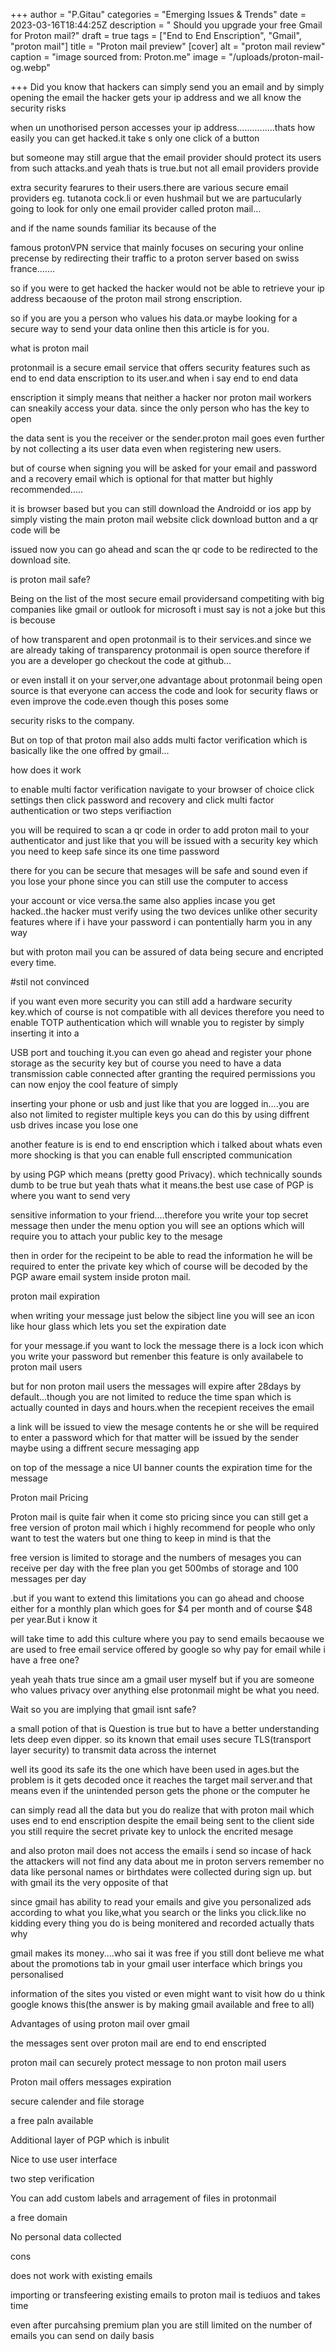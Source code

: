 +++
author = "P.Gitau"
categories = "Emerging Issues & Trends"
date = 2023-03-16T18:44:25Z
description = " Should you upgrade your free Gmail for Proton mail?"
draft = true
tags = ["End to End Enscription", "Gmail", "proton mail"]
title = "Proton mail preview"
[cover]
alt = "proton mail review"
caption = "image sourced from: Proton.me"
image = "/uploads/proton-mail-og.webp"

+++
Did you know that hackers can simply send you an email and by simply opening the email the hacker gets your ip address and we all know the security risks

when un unothorised person accesses your ip address...............thats how easily you can get hacked.it take s only one click of a button

but someone may still argue that the email provider should protect its users from such attacks.and yeah thats is true.but not all email providers provide

extra security fearures to their users.there are various secure email providers eg. tutanota cock.li or even hushmail but we are partucularly going to look for only one email provider called proton mail... 

and if the name sounds familiar its because of the 

famous protonVPN service that mainly focuses on securing your online precense by redirecting their traffic to a proton server based on swiss france.......

so if you were to get hacked the hacker would not be able to retrieve your ip address becaouse of the proton mail strong enscription.

so if you are you a person who values his data.or maybe looking for a secure way to send your data online  then this article is for you.

what is proton mail

protonmail is a secure email service that offers security features such as end to end data enscription to its user.and when i say end to end data 

enscription it simply means that neither a hacker nor proton mail workers can sneakily access your data. since the only person who has the key to open 

the data sent is you the receiver or the sender.proton mail goes even further by not collecting a its user data even when registering new users.

but of course when signing you will be asked for your email and password and a recovery email which is optional for that matter but highly recommended.....

it is browser based but you can still download the Androidd or ios app by simply visting the main proton mail website click download button and a qr code will be

issued now you can go ahead and scan the qr code to be redirected to the download site.

is proton mail safe?

Being on the list of the most secure email providersand competiting with big companies like gmail or outlook for microsoft i must say is not a joke but this is becouse

of how transparent and open protonmail is to their services.and since we are already taking of transparency protonmail is open source therefore if you are a developer go checkout the code at github...

or even install it on your server,one advantage about protonmail being open source is that everyone can access the code and look for security flaws or even improve the code.even though this poses some 

security risks to the company.

But on top of that proton mail also adds multi factor verification which is basically like the one offred by gmail...

how does it work

to enable multi factor verification navigate to your browser of choice click settings then click password and recovery and click multi factor authentication or two steps verifiaction

you will be required to scan a qr code in order to add proton mail to your authenticator and just like that you will be issued with a security key which you need to keep safe since its one time password 

there for you can be secure that mesages will be safe and sound even if you lose your phone since you can still use the computer to access 

your account or vice versa.the same also applies incase you get hacked..the hacker must verify using the two devices unlike other security features where if i have your password i can pontentially harm you in any way

but with proton mail you can be assured of data being secure and encripted every time.

\#stil not convinced

if you want even more security you can still add a hardware security key.which of course is not compatible with all devices therefore you need to enable TOTP authentication which will wnable you to register by simply inserting it into a 

USB port and touching it.you can even go ahead and register your phone storage as the security key but of course you need to have a data transmission cable connected after granting the required permissions you can now enjoy the cool feature of simply 

inserting your phone or usb and just like that you are logged in....you are also not limited to register multiple keys you can do this by using diffrent usb drives incase you lose one

another feature is is end to end enscription which i talked about whats even more shocking is that you can enable full enscripted communication

by using PGP which means (pretty good Privacy). which technically sounds dumb to be true but yeah thats what it means.the best use case of PGP is where you want to send very 

sensitive information to your friend....therefore you write your top secret message then under the menu option you will see an options which will require you to attach your public key to the mesage 

then in order for the recipeint to be able to read the information he will be required to enter the private key which of course will be decoded by the PGP aware email system inside proton mail.

proton mail expiration 

when writing your message just below the sibject line you will see an icon like hour glass which lets you set the expiration date

for your message.if you want to lock the message there is a lock icon which you write your password but remenber this feature is only availabele to proton mail users 

but for non proton mail users the messages will expire after 28days by default...though you are not limited to reduce the time span which is actually counted in days and hours.when the recepient receives the email

a link will be issued to view the mesage contents he or she will be required to enter a password which for that matter will be issued by the sender maybe using a diffrent secure messaging app

on top of the message a nice UI banner counts the expiration time for the message

Proton mail Pricing 

Proton mail is quite fair when it come sto pricing since you can still get a free version of proton mail which i highly recommend for people who only want to test the waters but one thing to keep in mind is that the

free version is limited to storage and the numbers of mesages you can receive per day with the free plan you get 500mbs of storage and 100 messages per day

.but if you want to extend this limitations you can go ahead and choose either for a monthly plan which goes for $4 per month and of course $48 per year.But i know it 

will take time to add this culture where you pay to send emails becaouse we are used to free email service offered by google so why pay for email while i have a free one?

yeah yeah thats true since am a gmail user myself but if you are someone who values privacy over anything else protonmail might be what you need.

Wait so you are implying that gmail isnt safe?

a small potion of that is Question is true but to have a better understanding lets deep even dipper. so its known that email uses secure TLS(transport layer security) to transmit data across the internet 

well its good its safe its the one which have been used in ages.but the problem is it gets decoded once it reaches the target mail server.and that means even if the unintended person gets the phone or the computer he 

can simply read all the data but you do realize that with proton mail which uses end to end enscription despite the email being sent to the client side you still require the secret private key to unlock the encrited mesage

and also proton mail does not access the emails i send so incase of hack the attackers will not find any data about me in proton servers remember no data like personal names or birthdates were collected during sign up. but with gmail its the very opposite of that 

since gmail has ability to read your emails and give you personalized ads according to what you like,what you search or the links you click.like no kidding every thing you do is being monitered and recorded actually thats why 

gmail makes its money....who sai it was free if you still dont believe me what about the promotions tab in your gmail user interface which brings you personalised

information of the sites you visted or even might want to visit how do u think google knows this(the answer is by making gmail available and free to all)

Advantages of using proton mail over gmail

the messages sent over proton mail are end to end enscripted 

proton mail can securely protect message to non proton mail users

Proton mail offers messages expiration

secure calender and file storage

a free paln available 

Additional layer of PGP which is inbulit

Nice to use user interface 

two step verification

You can add custom labels and arragement of files in protonmail

a free domain

No personal data collected

cons

does not work with existing emails

importing or transfeering existing emails to proton mail is tediuos and takes time

even after purcahsing premium plan you are still limited on the number of emails you can send on daily basis